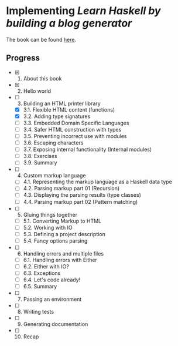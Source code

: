 # Implementing *Learn Haskell by building a blog generator*
The book can be found [here](https://learn-haskell.blog/).

## Progress
- [x] 1. About this book
- [x] 2. Hello world
- [ ] 3. Building an HTML printer library
  - [x] 3.1. Flexible HTML content (functions)
  - [x] 3.2. Adding type signatures
  - [ ] 3.3. Embedded Domain Specific Languages
  - [ ] 3.4. Safer HTML construction with types
  - [ ] 3.5. Preventing incorrect use with modules
  - [ ] 3.6. Escaping characters
  - [ ] 3.7. Exposing internal functionality (Internal modules)
  - [ ] 3.8. Exercises
  - [ ] 3.9. Summary
- [ ] 4. Custom markup language
  - [ ] 4.1. Representing the markup language as a Haskell data type
  - [ ] 4.2. Parsing markup part 01 (Recursion)
  - [ ] 4.3. Displaying the parsing results (type classes)
  - [ ] 4.4. Parsing markup part 02 (Pattern matching)
- [ ] 5. Gluing things together
  - [ ] 5.1. Converting Markup to HTML
  - [ ] 5.2. Working with IO
  - [ ] 5.3. Defining a project description
  - [ ] 5.4. Fancy options parsing
- [ ] 6. Handling errors and multiple files
  - [ ] 6.1. Handling errors with Either
  - [ ] 6.2. Either with IO?
  - [ ] 6.3. Exceptions
  - [ ] 6.4. Let's code already!
  - [ ] 6.5. Summary
- [ ] 7. Passing an environment
- [ ] 8. Writing tests
- [ ] 9. Generating documentation
- [ ] 10. Recap
